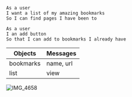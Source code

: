 ```
As a user
I want a list of my amazing bookmarks
So I can find pages I have been to
```

```
As a user
I an add button
So that I can add to bookmarks I already have
```

| Objects  | Messages |
| ------------- | ------------- |
| bookmarks  | name, url |
| list | view |

![IMG_4658](https://user-images.githubusercontent.com/16557524/58863790-68f61c80-86ab-11e9-85a7-9ac85ae2a4a6.JPG)
